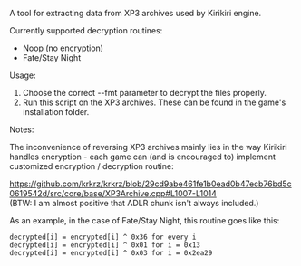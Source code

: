 A tool for extracting data from XP3 archives used by Kirikiri engine.

Currently supported decryption routines:

- Noop (no encryption)
- Fate/Stay Night

Usage:

1. Choose the correct --fmt parameter to decrypt the files properly.
2. Run this script on the XP3 archives. These can be found in the game's
installation folder.

Notes:

The inconvenience of reversing XP3 archives mainly lies in the way Kirikiri
handles encryption - each game can (and is encouraged to) implement customized
encryption / decryption routine:

https://github.com/krkrz/krkrz/blob/29cd9abe461fe1b0ead0b47ecb76bd5c0619542d/src/core/base/XP3Archive.cpp#L1007-L1014  
(BTW: I am almost positive that ADLR chunk isn't always included.)

As an example, in the case of Fate/Stay Night, this routine goes like this:

    decrypted[i] = encrypted[i] ^ 0x36 for every i
    decrypted[i] = encrypted[i] ^ 0x01 for i = 0x13
    decrypted[i] = encrypted[i] ^ 0x03 for i = 0x2ea29
